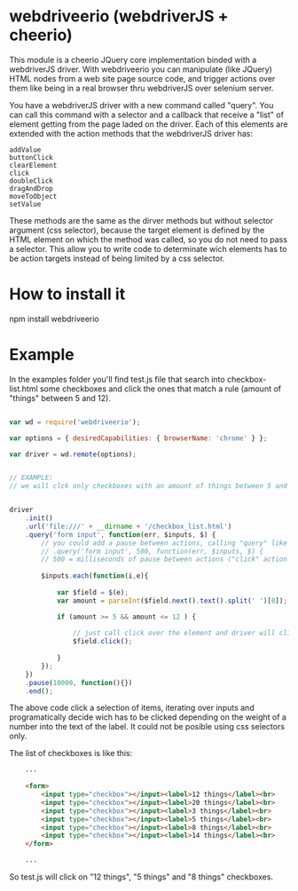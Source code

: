 webdriveerio (webdriverJS + cheerio)
====================================

This module is a cheerio JQuery core implementation binded with a webdriverJS driver. With webdriveerio you can manipulate (like JQuery) HTML nodes from a web site page source code, and trigger actions over them like being in a real browser thru webdriverJS over selenium server.

You have a webdriverJS driver with a new command called "query". You can call this command with a selector and a callback that receive a "list" of element getting from the page laded on the driver. Each of this elements are extended with the action methods that the webdriverJS driver has:

    addValue
    buttonClick
    clearElement
    click
    doubleClick
    dragAndDrop
    moveToObject
    setValue

These methods are the same as the dirver methods but without selector argument (css selector), because the target element is defined by the HTML element on which the method was called, so you do not need to pass a selector.
This allow you to write code to determinate wich elements has to be action targets instead of being limited by a css selector.

How to install it
=================

npm install webdriveerio

Example
========

In the examples folder you'll find test.js file that search into checkbox-list.html some checkboxes and click the ones that match a rule (amount of "things" between 5 and 12).


```js

var wd = require('webdriveerio');

var options = { desiredCapabilities: { browserName: 'chrome' } };

var driver = wd.remote(options);


// EXAMPLE:
// we will clck only checkboxes with an amount of things between 5 and 12;


driver
    .init()
    .url('file:///' + __dirname + '/checkbox_list.html') 
    .query('form input', function(err, $inputs, $) { 
        // you could add a pause between actions, calling "query" like this:
        // .query('form input', 500, function(err, $inputs, $) { 
        // 500 = milliseconds of pause between actions ("click" action in this example)
        
        $inputs.each(function(i,e){
        	
        	var $field = $(e);
            var amount = parseInt($field.next().text().split(' ')[0]);

            if (amount >= 5 && amount <= 12 ) {
                
                // just call click over the element and driver will click the element in the real browser
                $field.click(); 
            
            }
        });
    }) 
    .pause(10000, function(){})
    .end();

```

The above code click a selection of items, iterating over inputs and programatically decide wich has to be clicked depending on the weight of a number into the text of the label. It could not be posible using css selectors only.

The list of checkboxes is like this:

```html
    ...
    
	<form>
		<input type="checkbox"></input><label>12 things</label><br>
		<input type="checkbox"></input><label>20 things</label><br>
		<input type="checkbox"></input><label>3 things</label><br>
		<input type="checkbox"></input><label>5 things</label><br>
		<input type="checkbox"></input><label>8 things</label><br>
		<input type="checkbox"></input><label>14 things</label><br>
	</form>

    ...
```

So test.js will click on "12 things", "5 things" and "8 things" checkboxes.
